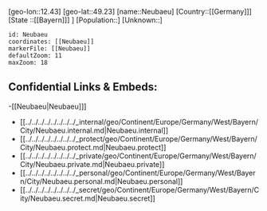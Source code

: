 ﻿---
location: [49.23,12.43]
mapzoom: [7,12] 
mapmarker: city 
type: City
tags:
- geo/City


SpocWebEntityId: 32801
isDeleted: false
confidential: public

---
[geo-lon::12.43]
[geo-lat::49.23]
[name::Neubaeu]
[Country::[[Germany]]]
[State ::[[Bayern]]] ]
[Population::]
[Unknown::]


```leaflet
id: Neubaeu
coordinates: [[Neubaeu]]
markerFile: [[Neubaeu]]
defaultZoom: 11 
maxZoom: 18
```


## Confidential Links & Embeds: 
-[[Neubaeu|Neubaeu]]] 
- [[../../../../../../../../_internal/geo/Continent/Europe/Germany/West/Bayern/City/Neubaeu.internal.md|Neubaeu.internal]] 
- [[../../../../../../../../_protect/geo/Continent/Europe/Germany/West/Bayern/City/Neubaeu.protect.md|Neubaeu.protect]] 
- [[../../../../../../../../_private/geo/Continent/Europe/Germany/West/Bayern/City/Neubaeu.private.md|Neubaeu.private]] 
- [[../../../../../../../../_personal/geo/Continent/Europe/Germany/West/Bayern/City/Neubaeu.personal.md|Neubaeu.personal]] 
- [[../../../../../../../../_secret/geo/Continent/Europe/Germany/West/Bayern/City/Neubaeu.secret.md|Neubaeu.secret]] 
